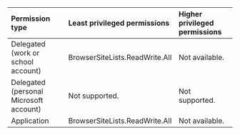 |Permission type|Least privileged permissions|Higher privileged permissions|
|:---|:---|:---|
|Delegated (work or school account)|BrowserSiteLists.ReadWrite.All|Not available.|
|Delegated (personal Microsoft account)|Not supported.|Not supported.|
|Application|BrowserSiteLists.ReadWrite.All|Not available.|